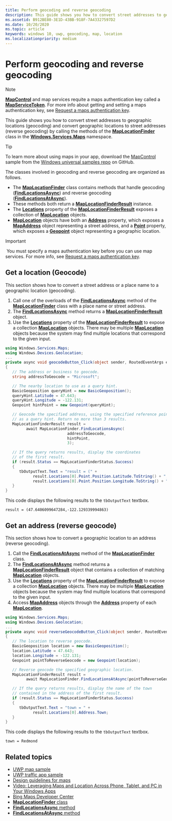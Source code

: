 ```yaml
---
title: Perform geocoding and reverse geocoding
description: This guide shows you how to convert street addresses to geographic locations (geocoding) and convert geographic locations to street addresses (reverse geocoding) by calling the methods of the MapLocationFinder class in the Windows.Services.Maps namespace.
ms.assetid: B912BE80-3E1D-43BB-918F-7A43327597D2
ms.date: 10/20/2020
ms.topic: article
keywords: windows 10, uwp, geocoding, map, location
ms.localizationpriority: medium
---
```

# Perform geocoding and reverse geocoding

> [!NOTE]
> [**MapControl**](/uwp/api/Windows.UI.Xaml.Controls.Maps.MapControl) and map services requite a maps authentication key called a [**MapServiceToken**](/uwp/api/windows.ui.xaml.controls.maps.mapcontrol.mapservicetoken). For more info about getting and setting a maps authentication key, see [Request a maps authentication key](authentication-key.md).

This guide shows you how to convert street addresses to geographic locations (geocoding) and convert geographic locations to street addresses (reverse geocoding) by calling the methods of the [**MapLocationFinder**](/uwp/api/Windows.Services.Maps.MapLocationFinder) class in the [**Windows.Services.Maps**](/uwp/api/Windows.Services.Maps) namespace.

> [!TIP]
> To learn more about using maps in your app, download the [MapControl](https://github.com/Microsoft/Windows-universal-samples/tree/master/Samples/MapControl) sample from the [Windows universal samples repo](https://github.com/Microsoft/Windows-universal-samples) on GitHub.

The classes involved in geocoding and reverse geocoding are organized as follows.

-   The [**MapLocationFinder**](/uwp/api/Windows.Services.Maps.MapLocationFinder) class contains methods that handle geocoding ([**FindLocationsAsync**](/uwp/api/windows.services.maps.maplocationfinder.findlocationsasync)) and reverse geocoding ([**FindLocationsAtAsync**](/uwp/api/windows.services.maps.maplocationfinder.findlocationsatasync)).
-   These methods both return a [**MapLocationFinderResult**](/uwp/api/Windows.Services.Maps.MapLocationFinderResult) instance.
-   The [**Locations**](/uwp/api/windows.services.maps.maplocationfinderresult.locations) property of the [**MapLocationFinderResult**](/uwp/api/Windows.Services.Maps.MapLocationFinderResult) exposes a collection of [**MapLocation**](/uwp/api/Windows.Services.Maps.MapLocation) objects. 
-   [**MapLocation**](/uwp/api/Windows.Services.Maps.MapLocation) objects have both an [**Address**](/uwp/api/windows.services.maps.maplocation.address) property, which exposes a [**MapAddress**](/uwp/api/Windows.Services.Maps.MapAddress) object representing a street address, and a [**Point**](/uwp/api/windows.services.maps.maplocation.point) property, which exposes a [**Geopoint**](/uwp/api/windows.devices.geolocation.geopoint) object representing a geographic location.

> [!IMPORTANT]
> You must specify a maps authentication key before you can use map services. For more info, see [Request a maps authentication key](authentication-key.md).

## Get a location (Geocode)

This section shows how to convert a street address or a place name to a geographic location (geocoding).

1.  Call one of the overloads of the [**FindLocationsAsync**](/uwp/api/windows.services.maps.maplocationfinder.findlocationsasync) method of the [**MapLocationFinder**](/uwp/api/Windows.Services.Maps.MapLocationFinder) class with a place name or street address.
2.  The [**FindLocationsAsync**](/uwp/api/windows.services.maps.maplocationfinder.findlocationsasync) method returns a [**MapLocationFinderResult**](/uwp/api/Windows.Services.Maps.MapLocationFinderResult) object.
3.  Use the [**Locations**](/uwp/api/windows.services.maps.maplocationfinderresult.locations) property of the [**MapLocationFinderResult**](/uwp/api/Windows.Services.Maps.MapLocationFinderResult) to expose a collection [**MapLocation**](/uwp/api/Windows.Services.Maps.MapLocation) objects. There may be multiple [**MapLocation**](/uwp/api/Windows.Services.Maps.MapLocation) objects because the system may find multiple locations that correspond to the given input.

```csharp
using Windows.Services.Maps;
using Windows.Devices.Geolocation;
...
private async void geocodeButton_Click(object sender, RoutedEventArgs e)
{
   // The address or business to geocode.
   string addressToGeocode = "Microsoft";

   // The nearby location to use as a query hint.
   BasicGeoposition queryHint = new BasicGeoposition();
   queryHint.Latitude = 47.643;
   queryHint.Longitude = -122.131;
   Geopoint hintPoint = new Geopoint(queryHint);

   // Geocode the specified address, using the specified reference point
   // as a query hint. Return no more than 3 results.
   MapLocationFinderResult result =
         await MapLocationFinder.FindLocationsAsync(
                           addressToGeocode,
                           hintPoint,
                           3);

   // If the query returns results, display the coordinates
   // of the first result.
   if (result.Status == MapLocationFinderStatus.Success)
   {
      tbOutputText.Text = "result = (" +
            result.Locations[0].Point.Position.Latitude.ToString() + "," +
            result.Locations[0].Point.Position.Longitude.ToString() + ")";
   }
}
```

This code displays the following results to the `tbOutputText` textbox.

``` syntax
result = (47.6406099647284,-122.129339994863)
```

## Get an address (reverse geocode)

This section shows how to convert a geographic location to an address (reverse geocoding).

1.  Call the [**FindLocationsAtAsync**](/uwp/api/windows.services.maps.maplocationfinder.findlocationsatasync) method of the [**MapLocationFinder**](/uwp/api/Windows.Services.Maps.MapLocationFinder) class.
2.  The [**FindLocationsAtAsync**](/uwp/api/windows.services.maps.maplocationfinder.findlocationsatasync) method returns a [**MapLocationFinderResult**](/uwp/api/Windows.Services.Maps.MapLocationFinderResult) object that contains a collection of matching [**MapLocation**](/uwp/api/Windows.Services.Maps.MapLocation) objects.
3.  Use the [**Locations**](/uwp/api/windows.services.maps.maplocationfinderresult.locations) property of the [**MapLocationFinderResult**](/uwp/api/Windows.Services.Maps.MapLocationFinderResult) to expose a collection [**MapLocation**](/uwp/api/Windows.Services.Maps.MapLocation) objects. There may be multiple [**MapLocation**](/uwp/api/Windows.Services.Maps.MapLocation) objects because the system may find multiple locations that correspond to the given input.
4.  Access [**MapAddress**](/uwp/api/Windows.Services.Maps.MapAddress) objects through the [**Address**](/uwp/api/windows.services.maps.maplocation.address) property of each [**MapLocation**](/uwp/api/Windows.Services.Maps.MapLocation).

```csharp
using Windows.Services.Maps;
using Windows.Devices.Geolocation;
...
private async void reverseGeocodeButton_Click(object sender, RoutedEventArgs e)
{
   // The location to reverse geocode.
   BasicGeoposition location = new BasicGeoposition();
   location.Latitude = 47.643;
   location.Longitude = -122.131;
   Geopoint pointToReverseGeocode = new Geopoint(location);

   // Reverse geocode the specified geographic location.
   MapLocationFinderResult result =
         await MapLocationFinder.FindLocationsAtAsync(pointToReverseGeocode);

   // If the query returns results, display the name of the town
   // contained in the address of the first result.
   if (result.Status == MapLocationFinderStatus.Success)
   {
      tbOutputText.Text = "town = " +
            result.Locations[0].Address.Town;
   }
}
```

This code displays the following results to the `tbOutputText` textbox.

``` syntax
town = Redmond
```

## Related topics

* [UWP map sample](https://github.com/Microsoft/Windows-universal-samples/tree/master/Samples/MapControl)
* [UWP traffic app sample](https://github.com/Microsoft/Windows-appsample-trafficapp)
* [Design guidelines for maps](./display-maps.md)
* [Video: Leveraging Maps and Location Across Phone, Tablet, and PC in Your Windows Apps](https://channel9.msdn.com/Events/Build/2015/2-757)
* [Bing Maps Developer Center](https://www.bingmapsportal.com/)
* [**MapLocationFinder** class](/uwp/api/Windows.Services.Maps.MapLocationFinder)
* [**FindLocationsAsync** method](/uwp/api/windows.services.maps.maplocationfinder.findlocationsasync)
* [**FindLocationsAtAsync** method](/uwp/api/windows.services.maps.maplocationfinder.findlocationsatasync)
